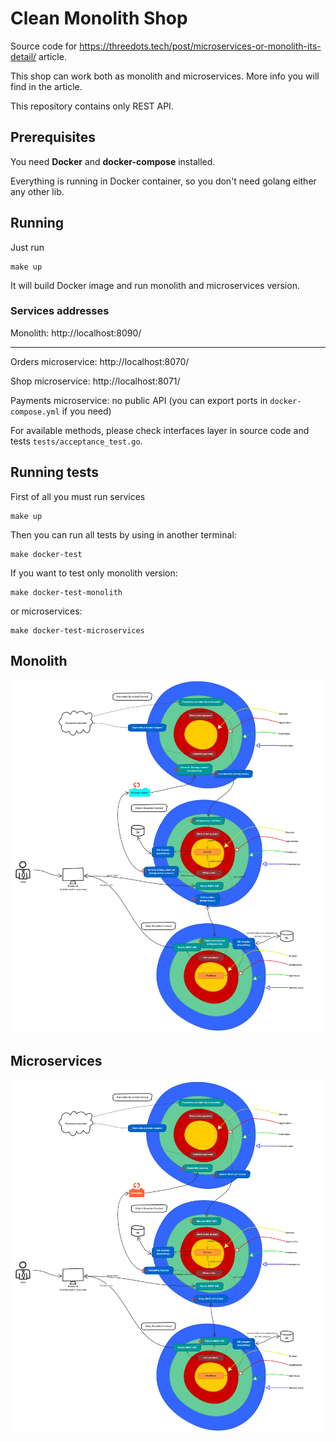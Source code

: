 # Clean Monolith Shop

Source code for https://threedots.tech/post/microservices-or-monolith-its-detail/ article.

This shop can work both as monolith and microservices. More info you will find in the article.

This repository contains only REST API.

## Prerequisites

You need **Docker** and **docker-compose** installed.

Everything is running in Docker container, so you don't need golang
either any other lib.

## Running

Just run

    make up

It will build Docker image and run monolith and microservices version.

### Services addresses

Monolith: http://localhost:8090/

---

Orders microservice: http://localhost:8070/

Shop microservice: http://localhost:8071/

Payments microservice: no public API (you can export ports in `docker-compose.yml` if you need)

For available methods, please check interfaces layer in source code and tests `tests/acceptance_test.go`.

## Running tests

First of all you must run services

    make up


Then you can run all tests by using in another terminal:

    make docker-test


If you want to test only monolith version:

    make docker-test-monolith

or microservices:

    make docker-test-microservices

## Monolith

![monolith](monolith.png)

## Microservices

![microservice](microservices.png)
